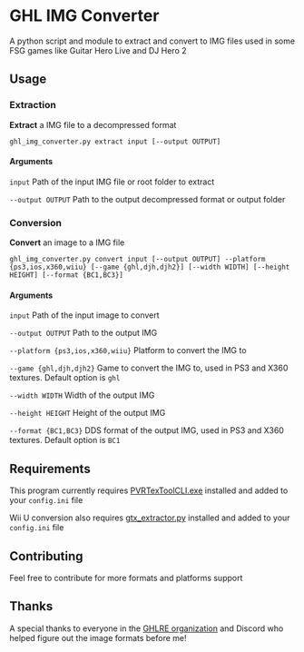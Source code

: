 # GHL IMG Converter
A python script and module to extract and convert to IMG files used in some FSG games like Guitar Hero Live and DJ Hero 2

## Usage
### Extraction
**Extract** a IMG file to a decompressed format

```
ghl_img_converter.py extract input [--output OUTPUT]
```

#### Arguments
`input` Path of the input IMG file or root folder to extract

`--output OUTPUT` Path to the output decompressed format or output folder

### Conversion
**Convert** an image to a IMG file

```
ghl_img_converter.py convert input [--output OUTPUT] --platform {ps3,ios,x360,wiiu} [--game {ghl,djh,djh2}] [--width WIDTH] [--height HEIGHT] [--format {BC1,BC3}]
```

#### Arguments
`input` Path of the input image to convert

`--output OUTPUT` Path to the output IMG

`--platform {ps3,ios,x360,wiiu}` Platform to convert the IMG to

`--game {ghl,djh,djh2}` Game to convert the IMG to, used in PS3 and X360 textures. Default option is `ghl`

`--width WIDTH` Width of the output IMG

`--height HEIGHT` Height of the output IMG

`--format {BC1,BC3}` DDS format of the output IMG, used in PS3 and X360 textures. Default option is `BC1`

## Requirements
This program currently requires [PVRTexToolCLI.exe](https://www.imgtec.com/developers/powervr-sdk-tools/pvrtextool/) installed and added to your `config.ini` file

Wii U conversion also requires [gtx_extractor.py](https://github.com/aboood40091/GTX-Extractor) installed and added to your `config.ini` file

## Contributing
Feel free to contribute for more formats and platforms support

## Thanks
A special thanks to everyone in the [GHLRE organization](https://github.com/ghlre) and Discord who helped figure out the image formats before me!